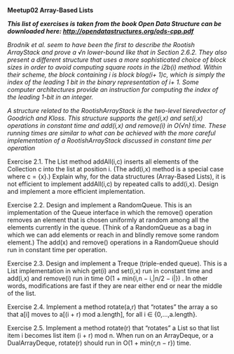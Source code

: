 **Meetup02 Array-Based Lists**

***This list of exercises is taken from the book Open Data Structure can be downloaded here: http://opendatastructures.org/ods-cpp.pdf***

*Brodnik et al. seem to have been the first to describe the Rootish ArrayStack
and prove a √n lower-bound like that in Section 2.6.2. They
also present a different structure that uses a more sophisticated choice
of block sizes in order to avoid computing square roots in the i2b(i)
method. Within their scheme, the block containing i is block blog(i+ 1)c,
which is simply the index of the leading 1 bit in the binary representation 
of i+ 1. Some computer architectures provide an instruction for computing
the index of the leading 1-bit in an integer.*

*A structure related to the RootishArrayStack is the two-level tieredvector
of Goodrich and Kloss. This structure supports the get(i,x)
and set(i,x) operations in constant time and add(i,x) and remove(i) in
O(√n) time. These running times are similar to what can be achieved with
the more careful implementation of a RootishArrayStack discussed in constant
time per operation*

Exercise 2.1. 
The List method addAll(i,c) inserts all elements of the
Collection c into the list at position i. (The add(i,x) method is a special
case where c = {x}.) Explain why, for the data structures (Array-Based Lists),
it is not efficient to implement addAll(i,c) by repeated calls to add(i,x).
Design and implement a more efficient implementation.


Exercise 2.2. 
Design and implement a RandomQueue. This is an implementation
of the Queue interface in which the remove() operation removes
an element that is chosen uniformly at random among all the elements
currently in the queue. (Think of a RandomQueue as a bag in which we
can add elements or reach in and blindly remove some random element.)
The add(x) and remove() operations in a RandomQueue should run in constant
time per operation.

Exercise 2.3. 
Design and implement a Treque (triple-ended queue). This
is a List implementation in which get(i) and set(i,x) run in constant
time and add(i,x) and remove(i) run in time
O(1 + min{i,n − i,|n/2 − i|}) .
In other words, modifications are fast if they are near either end or near
the middle of the list.

Exercise 2.4. 
Implement a method rotate(a,r) that “rotates” the array a
so that a[i] moves to a[(i + r) mod a.length], for all i ∈ {0,...,a.length}.

Exercise 2.5. 
Implement a method rotate(r) that “rotates” a List so that
list item i becomes list item (i + r) mod n. When run on an ArrayDeque,
or a DualArrayDeque, rotate(r) should run in O(1 + min{r,n − r}) time.
